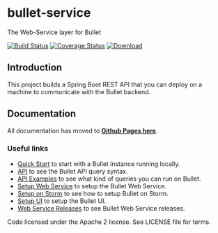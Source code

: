 # bullet-service
The Web-Service layer for Bullet

[![Build Status](https://travis-ci.org/bullet-db/bullet-service.svg?branch=master)](https://travis-ci.org/bullet-db/bullet-service) [![Coverage Status](https://coveralls.io/repos/github/bullet-db/bullet-service/badge.svg?branch=master)](https://coveralls.io/github/bullet-db/bullet-service?branch=master) [![Download](https://api.bintray.com/packages/yahoo/maven/bullet-service/images/download.svg) ](https://bintray.com/yahoo/maven/bullet-service/_latestVersion)

## Introduction

This project builds a Spring Boot REST API that you can deploy on a machine to communicate with the Bullet backend.

## Documentation

All documentation has moved to **[Github Pages here](https://bullet-db.github.io/)**.

### Useful links

* [Quick Start](https://bullet-db.github.io/quick-start/) to start with a Bullet instance running locally.
* [API](https://bullet-db.github.io/ws/api/) to see the Bullet API query syntax.
* [API Examples](https://bullet-db.github.io/ws/examples/) to see what kind of queries you can run on Bullet.
* [Setup Web Service](https://bullet-db.github.io/ws/setup/) to setup the Bullet Web Service.
* [Setup on Storm](https://bullet-db.github.io/backend/storm-setup/) to see how to setup Bullet on Storm.
* [Setup UI](https://bullet-db.github.io/ui/setup/) to setup the Bullet UI.
* [Web Service Releases](https://bullet-db.github.io/releases/#bullet-web-service) to see Bullet Web Service releases.

Code licensed under the Apache 2 license. See LICENSE file for terms.


